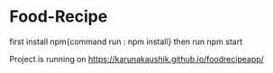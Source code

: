 # Food-Recipe
first install npm{command run : npm install}
then run npm start

Project is running on https://karunakaushik.github.io/foodrecipeapp/ 
